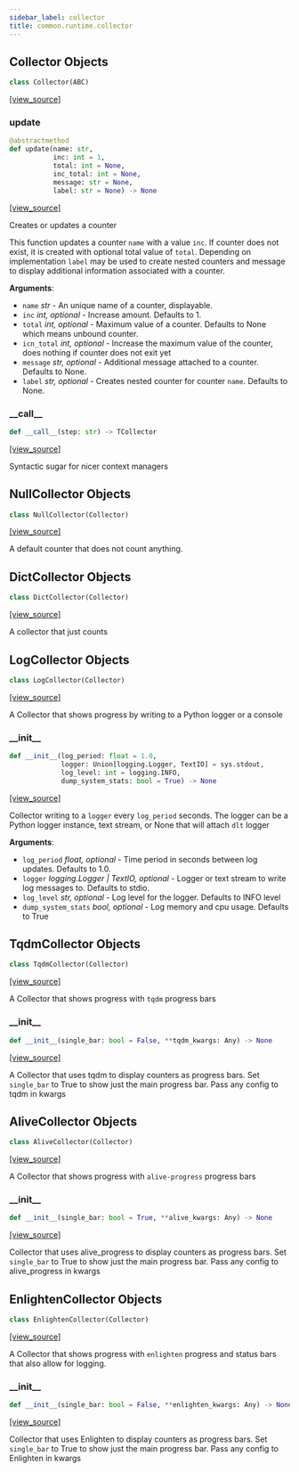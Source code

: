 ```yaml
---
sidebar_label: collector
title: common.runtime.collector
---
```


## Collector Objects

```python
class Collector(ABC)
```

[[view_source]](https://github.com/dlt-hub/dlt/blob/f0690715274590fc4cacf1165e3661aaa7af1c15/dlt/common/runtime/collector.py#L35)

### update

```python
@abstractmethod
def update(name: str,
           inc: int = 1,
           total: int = None,
           inc_total: int = None,
           message: str = None,
           label: str = None) -> None
```

[[view_source]](https://github.com/dlt-hub/dlt/blob/f0690715274590fc4cacf1165e3661aaa7af1c15/dlt/common/runtime/collector.py#L39)

Creates or updates a counter

This function updates a counter `name` with a value `inc`. If counter does not exist, it is created with optional total value of `total`.
Depending on implementation `label` may be used to create nested counters and message to display additional information associated with a counter.

**Arguments**:

- `name` _str_ - An unique name of a counter, displayable.
- `inc` _int, optional_ - Increase amount. Defaults to 1.
- `total` _int, optional_ - Maximum value of a counter. Defaults to None which means unbound counter.
- `icn_total` _int, optional_ - Increase the maximum value of the counter, does nothing if counter does not exit yet
- `message` _str, optional_ - Additional message attached to a counter. Defaults to None.
- `label` _str, optional_ - Creates nested counter for counter `name`. Defaults to None.

### \_\_call\_\_

```python
def __call__(step: str) -> TCollector
```

[[view_source]](https://github.com/dlt-hub/dlt/blob/f0690715274590fc4cacf1165e3661aaa7af1c15/dlt/common/runtime/collector.py#L73)

Syntactic sugar for nicer context managers

## NullCollector Objects

```python
class NullCollector(Collector)
```

[[view_source]](https://github.com/dlt-hub/dlt/blob/f0690715274590fc4cacf1165e3661aaa7af1c15/dlt/common/runtime/collector.py#L86)

A default counter that does not count anything.

## DictCollector Objects

```python
class DictCollector(Collector)
```

[[view_source]](https://github.com/dlt-hub/dlt/blob/f0690715274590fc4cacf1165e3661aaa7af1c15/dlt/common/runtime/collector.py#L107)

A collector that just counts

## LogCollector Objects

```python
class LogCollector(Collector)
```

[[view_source]](https://github.com/dlt-hub/dlt/blob/f0690715274590fc4cacf1165e3661aaa7af1c15/dlt/common/runtime/collector.py#L132)

A Collector that shows progress by writing to a Python logger or a console

### \_\_init\_\_

```python
def __init__(log_period: float = 1.0,
             logger: Union[logging.Logger, TextIO] = sys.stdout,
             log_level: int = logging.INFO,
             dump_system_stats: bool = True) -> None
```

[[view_source]](https://github.com/dlt-hub/dlt/blob/f0690715274590fc4cacf1165e3661aaa7af1c15/dlt/common/runtime/collector.py#L143)

Collector writing to a `logger` every `log_period` seconds. The logger can be a Python logger instance, text stream, or None that will attach `dlt` logger

**Arguments**:

- `log_period` _float, optional_ - Time period in seconds between log updates. Defaults to 1.0.
- `logger` _logging.Logger | TextIO, optional_ - Logger or text stream to write log messages to. Defaults to stdio.
- `log_level` _str, optional_ - Log level for the logger. Defaults to INFO level
- `dump_system_stats` _bool, optional_ - Log memory and cpu usage. Defaults to True

## TqdmCollector Objects

```python
class TqdmCollector(Collector)
```

[[view_source]](https://github.com/dlt-hub/dlt/blob/f0690715274590fc4cacf1165e3661aaa7af1c15/dlt/common/runtime/collector.py#L283)

A Collector that shows progress with `tqdm` progress bars

### \_\_init\_\_

```python
def __init__(single_bar: bool = False, **tqdm_kwargs: Any) -> None
```

[[view_source]](https://github.com/dlt-hub/dlt/blob/f0690715274590fc4cacf1165e3661aaa7af1c15/dlt/common/runtime/collector.py#L286)

A Collector that uses tqdm to display counters as progress bars. Set `single_bar` to True to show just the main progress bar. Pass any config to tqdm in kwargs

## AliveCollector Objects

```python
class AliveCollector(Collector)
```

[[view_source]](https://github.com/dlt-hub/dlt/blob/f0690715274590fc4cacf1165e3661aaa7af1c15/dlt/common/runtime/collector.py#L341)

A Collector that shows progress with `alive-progress` progress bars

### \_\_init\_\_

```python
def __init__(single_bar: bool = True, **alive_kwargs: Any) -> None
```

[[view_source]](https://github.com/dlt-hub/dlt/blob/f0690715274590fc4cacf1165e3661aaa7af1c15/dlt/common/runtime/collector.py#L344)

Collector that uses alive_progress to display counters as progress bars. Set `single_bar` to True to show just the main progress bar. Pass any config to alive_progress in kwargs

## EnlightenCollector Objects

```python
class EnlightenCollector(Collector)
```

[[view_source]](https://github.com/dlt-hub/dlt/blob/f0690715274590fc4cacf1165e3661aaa7af1c15/dlt/common/runtime/collector.py#L410)

A Collector that shows progress with `enlighten` progress and status bars that also allow for logging.

### \_\_init\_\_

```python
def __init__(single_bar: bool = False, **enlighten_kwargs: Any) -> None
```

[[view_source]](https://github.com/dlt-hub/dlt/blob/f0690715274590fc4cacf1165e3661aaa7af1c15/dlt/common/runtime/collector.py#L417)

Collector that uses Enlighten to display counters as progress bars. Set `single_bar` to True to show just the main progress bar. Pass any config to Enlighten in kwargs

